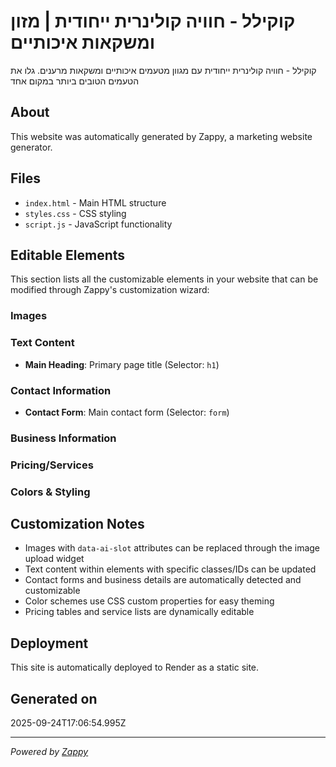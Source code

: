 # קוקילל - חוויה קולינרית ייחודית | מזון ומשקאות איכותיים

קוקילל - חוויה קולינרית ייחודית עם מגוון מטעמים איכותיים ומשקאות מרענים. גלו את הטעמים הטובים ביותר במקום אחד

## About

This website was automatically generated by Zappy, a marketing website generator.

## Files

- `index.html` - Main HTML structure
- `styles.css` - CSS styling
- `script.js` - JavaScript functionality

## Editable Elements

This section lists all the customizable elements in your website that can be modified through Zappy's customization wizard:

### Images


### Text Content
- **Main Heading**: Primary page title (Selector: `h1`)

### Contact Information
- **Contact Form**: Main contact form (Selector: `form`)

### Business Information


### Pricing/Services


### Colors & Styling


## Customization Notes

- Images with `data-ai-slot` attributes can be replaced through the image upload widget
- Text content within elements with specific classes/IDs can be updated
- Contact forms and business details are automatically detected and customizable
- Color schemes use CSS custom properties for easy theming
- Pricing tables and service lists are dynamically editable

## Deployment

This site is automatically deployed to Render as a static site.

## Generated on

2025-09-24T17:06:54.995Z

---

*Powered by [Zappy](https://zappy.dev)*
